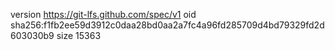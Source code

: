 version https://git-lfs.github.com/spec/v1
oid sha256:f1fb2ee59d3912c0daa28bd0aa2a7fc4a96fd285709d4bd79329fd2d603030b9
size 15363
